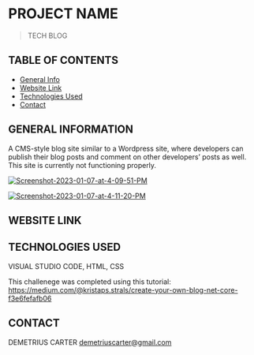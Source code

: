# PROJECT NAME
> TECH BLOG

## TABLE OF CONTENTS
* [General Info](#general-information)
* [Website Link](#website-link)
* [Technologies Used](#technologies-used)
* [Contact](#contact)


## GENERAL INFORMATION
 A CMS-style blog site similar to a Wordpress site, where developers can publish their blog posts and comment on other developers’ posts as well. This site is currently not functioning properly.

<a href="https://ibb.co/bN9jXHL"><img src="https://i.ibb.co/8PZn9z2/Screenshot-2023-01-07-at-4-09-51-PM.png" alt="Screenshot-2023-01-07-at-4-09-51-PM" border="0"></a>

<a href="https://ibb.co/6bsBDz5"><img src="https://i.ibb.co/RPHyQfW/Screenshot-2023-01-07-at-4-11-20-PM.png" alt="Screenshot-2023-01-07-at-4-11-20-PM" border="0"></a>


## WEBSITE LINK



## TECHNOLOGIES USED
VISUAL STUDIO CODE,
HTML,
CSS

This challenege was completed using this tutorial:  
https://medium.com/@kristaps.strals/create-your-own-blog-net-core-f3e6fefafb06

## CONTACT
DEMETRIUS CARTER
demetriuscarter@gmail.com
